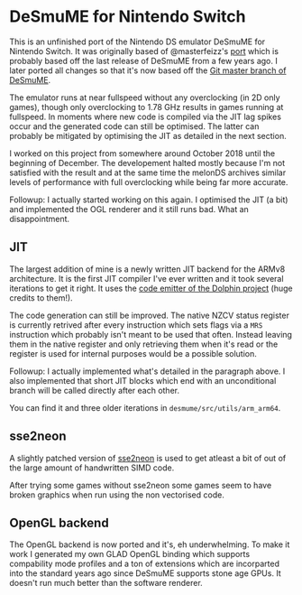 # DeSmuME for Nintendo Switch

This is an unfinished port of the Nintendo DS emulator DeSmuME for Nintendo Switch. It was originally based of @masterfeizz's [port](https://github.com/nuxdie/DeSmuME-NX) which is probably based off the last release of DeSmuME from a few years ago. I later ported all changes so that it's now based off the [Git master branch of DeSmuME](https://github.com/TASVideos/desmume).

The emulator runs at near fullspeed without any overclocking (in 2D only games), though only overclocking to 1.78 GHz results in games running at fullspeed. In moments where new code is compiled via the JIT lag spikes occur and the generated code can still be optimised. The latter can probably be mitigated by optimising the JIT as detailed in the next section.

I worked on this project from somewhere around October 2018 until the beginning of December. The developement halted mostly because I'm not satisfied with the result and at the same time the melonDS archives similar levels of performance with full overclocking while being far more accurate.

Followup: I actually started working on this again. I optimised the JIT (a bit) and implemented the OGL renderer and it still runs bad. What an disappointment.

## JIT

The largest addition of mine is a newly written JIT backend for the ARMv8 architecture. It is the first JIT compiler I've ever written and it took several iterations to get it right. It uses the [code emitter of the Dolphin project](https://github.com/dolphin-emu/dolphin/tree/master/Source/Core/Common) (huge credits to them!).

The code generation can still be improved. The native NZCV status register is currently retrived after every instruction which sets flags via a `MRS` instruction which probably isn't meant to be used that often. Instead leaving them in the native register and only retrieving them when it's read or the register is used for internal purposes would be a possible solution.

Followup: I actually implemented what's detailed in the paragraph above. I also implemented that short JIT blocks which end with an unconditional branch will be called directly after each other.

You can find it and three older iterations in `desmume/src/utils/arm_arm64`.

## sse2neon

A slightly patched version of [sse2neon](https://github.com/jserv/sse2neon) is used to get atleast a bit of out of the large amount of handwritten SIMD code.

After trying some games without sse2neon some games seem to have broken graphics when run using the non vectorised code.

## OpenGL backend

The OpenGL backend is now ported and it's, eh underwhelming. To make it work I generated my own GLAD OpenGL binding which supports compability mode profiles and a ton of extensions which are incorparted into the standard years ago since DeSmuME supports stone age GPUs. It doesn't run much better than the software renderer.